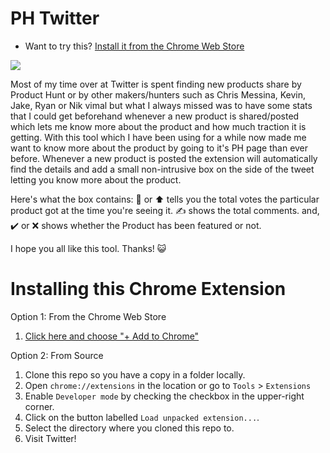 # PH Twitter
* Want to try this? [Install it from the Chrome Web Store](https://chrome.google.com/webstore/detail/product-hunt-twitter/najoepmopgcmlaecjniajebodcmgijch)

![](https://i.imgur.com/9enOqJZ.gif)


Most of my time over at Twitter is spent finding new products share by Product Hunt or by other makers/hunters such as
Chris Messina, Kevin, Jake, Ryan or Nik vimal but what I always missed was to have some stats that I could get beforehand whenever a new product is shared/posted which lets me know more about the product and how much traction it is getting. With this tool which I have been using for a while now made me want to know more about the product by going to it's PH page than ever before. Whenever a new product is posted the extension will automatically find the details and add a small non-intrusive box on the side of the tweet letting you know more about the product.

Here's what the box contains:
💯 or ⬆️ tells you the total votes the particular product got at the time you're seeing it.
✍ shows the total comments.
and, ✔️ or ❌ shows whether the Product has been featured or not.

I hope you all like this tool. Thanks! 😺

# Installing this Chrome Extension

Option 1: From the Chrome Web Store

1. [Click here and choose "+ Add to Chrome"](https://chrome.google.com/webstore/detail/product-hunt-twitter/najoepmopgcmlaecjniajebodcmgijch)

Option 2: From Source

1. Clone this repo so you have a copy in a folder locally.
1. Open `chrome://extensions` in the location or go to `Tools` > `Extensions`
1. Enable `Developer mode` by checking the checkbox in the upper-right corner.
1. Click on the button labelled `Load unpacked extension...`.
1. Select the directory where you cloned this repo to.
1. Visit Twitter!
